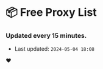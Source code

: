 # :package: Free Proxy List
### Updated every 15 minutes.

- Last updated: `2024-05-04 18:08`

:heart:

